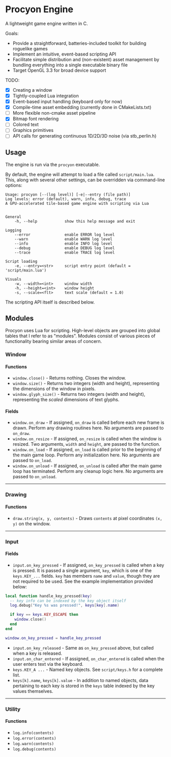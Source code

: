 # Procyon Engine

A lightweight game engine written in C.

Goals:
- Provide a straightforward, batteries-included toolkit for building roguelike games
- Implement an intuitive, event-based scripting API
- Facilitate simple distribution and (non-existent) asset management by bundling everything into a single executable binary file
- Target OpenGL 3.3 for broad device support

TODO:
- [x] Creating a window
- [x] Tightly-coupled Lua integration
- [x] Event-based input handling (keyboard only for now)
- [x] Compile-time asset embedding (currently done in CMakeLists.txt)
- [ ] More flexible non-cmake asset pipeline
- [x] Bitmap font rendering
- [ ] Colored text
- [ ] Graphics primitives
- [ ] API calls for generating continuous 1D/2D/3D noise (via stb_perlin.h)

## Usage
The engine is run via the `procyon` executable.

By default, the engine will attempt to load a file called `script/main.lua`.  This, along with several other settings, can be overridden via command-line options:

```
Usage: procyon [--(log level)] [-e|--entry (file path)]
Log levels: error (default), warn, info, debug, trace
A GPU-accelerated tile-based game engine with scripting via Lua


General
    -h, --help            show this help message and exit

Logging
    --error               enable ERROR log level
    --warn                enable WARN log level
    --info                enable INFO log level
    --debug               enable DEBUG log level
    --trace               enable TRACE log level

Script loading
    -e, --entry=<str>     script entry point (default = 'script/main.lua')

Visuals
    -w, --width=<int>     window width
    -h, --height=<int>    window height
    -s, --scale=<flt>     text scale (default = 1.0)
```

The scripting API itself is described below.

## Modules

Procyon uses Lua for scripting.  High-level objects are grouped into global tables that I refer to as "modules".  Modules consist of various pieces of functionality bearing similar areas of concern.

### Window

#### Functions
- `window.close()` - Returns nothing.  Closes the window.
- `window.size()` - Returns two integers (width and height), representing the dimensions of the window in pixels.
- `window.glyph_size()` - Returns two integers (width and height), representing the *scaled* dimensions of text glyphs.

#### Fields
- `window.on_draw` - If assigned, `on_draw` is called before each new frame is drawn.  Perform any drawing routines here.  No arguments are passed to `on_draw`.
- `window.on_resize` - If assigned, `on_resize` is called when the window is resized.  Two arguments, `width` and `height`, are passed to the function. 
- `window.on_load` - If assigned, `on_load` is called prior to the beginning of the main game loop.  Perform any initialization here.  No arguments are passed to `on_load`.
- `window.on_unload` - If assigned, `on_unload` is called after the main game loop has terminated.  Perform any cleanup logic here.  No arguments are passed to `on_unload`.

---

### Drawing

#### Functions
- `draw.string(x, y, contents)` - Draws `contents` at pixel coordinates `(x, y)` on the window.

---

### Input

#### Fields
- `input.on_key_pressed` - If assigned, `on_key_pressed` is called when a key is pressed.  It is passed a single argument, `key`, which is one of the `keys.KEY_...` fields.  `key` has members `name` and `value`, though they are not required to be used.  See the example implementation provided below:

```lua
local function handle_key_pressed(key)
  -- key info can be indexed by the key object itself
  log.debug("Key %s was pressed!", keys[key].name)

  if key == keys.KEY_ESCAPE then
    window.close()
  end
end

window.on_key_pressed = handle_key_pressed
```

- `input.on_key_released` - Same as `on_key_pressed` above, but called when a key is released.
- `input.on_char_entered` - If assigned, `on_char_entered` is called when the user enters text via the keyboard.
- `keys.KEY_A ...` - Named key objects.  See `script/keys.h` for a complete list.
- `keys[k].name`, `keys[k].value` - In addition to named objects, data pertaining to each key is stored in the `keys` table indexed by the key values themselves.

---

### Utility

#### Functions
- `log.info(contents)`
- `log.error(contents)`
- `log.warn(contents)`
- `log.debug(contents)`

